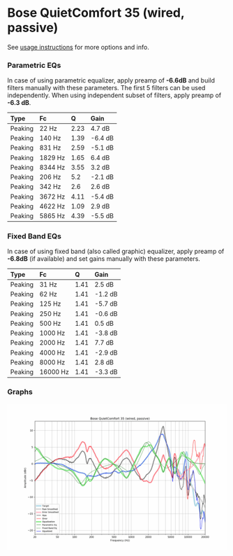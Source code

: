 # Bose QuietComfort 35 (wired, passive)
See [usage instructions](https://github.com/jaakkopasanen/AutoEq#usage) for more options and info.

### Parametric EQs
In case of using parametric equalizer, apply preamp of **-6.6dB** and build filters manually
with these parameters. The first 5 filters can be used independently.
When using independent subset of filters, apply preamp of **-6.3 dB**.

| Type    | Fc      |    Q | Gain    |
|:--------|:--------|:-----|:--------|
| Peaking | 22 Hz   | 2.23 | 4.7 dB  |
| Peaking | 140 Hz  | 1.39 | -6.4 dB |
| Peaking | 831 Hz  | 2.59 | -5.1 dB |
| Peaking | 1829 Hz | 1.65 | 6.4 dB  |
| Peaking | 8344 Hz | 3.55 | 3.2 dB  |
| Peaking | 206 Hz  | 5.2  | -2.1 dB |
| Peaking | 342 Hz  | 2.6  | 2.6 dB  |
| Peaking | 3672 Hz | 4.11 | -5.4 dB |
| Peaking | 4622 Hz | 1.09 | 2.9 dB  |
| Peaking | 5865 Hz | 4.39 | -5.5 dB |

### Fixed Band EQs
In case of using fixed band (also called graphic) equalizer, apply preamp of **-6.8dB**
(if available) and set gains manually with these parameters.

| Type    | Fc       |    Q | Gain    |
|:--------|:---------|:-----|:--------|
| Peaking | 31 Hz    | 1.41 | 2.5 dB  |
| Peaking | 62 Hz    | 1.41 | -1.2 dB |
| Peaking | 125 Hz   | 1.41 | -5.7 dB |
| Peaking | 250 Hz   | 1.41 | -0.6 dB |
| Peaking | 500 Hz   | 1.41 | 0.5 dB  |
| Peaking | 1000 Hz  | 1.41 | -3.8 dB |
| Peaking | 2000 Hz  | 1.41 | 7.7 dB  |
| Peaking | 4000 Hz  | 1.41 | -2.9 dB |
| Peaking | 8000 Hz  | 1.41 | 2.8 dB  |
| Peaking | 16000 Hz | 1.41 | -3.3 dB |

### Graphs
![](./Bose%20QuietComfort%2035%20(wired,%20passive).png)